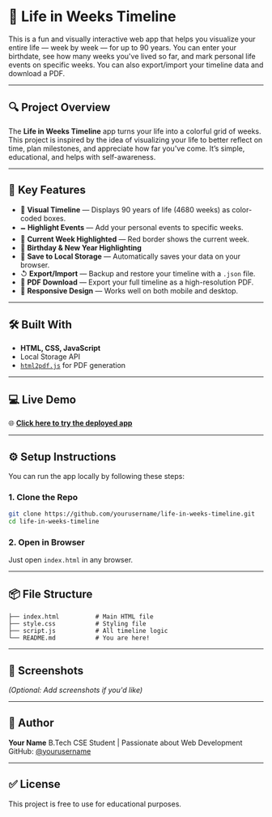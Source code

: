 # 🌟 Life in Weeks Timeline

This is a fun and visually interactive web app that helps you visualize your entire life — week by week — for up to 90 years. You can enter your birthdate, see how many weeks you've lived so far, and mark personal life events on specific weeks. You can also export/import your timeline data and download a PDF.

---

## 🔍 Project Overview

The **Life in Weeks Timeline** app turns your life into a colorful grid of weeks. This project is inspired by the idea of visualizing your life to better reflect on time, plan milestones, and appreciate how far you've come. It’s simple, educational, and helps with self-awareness.

---

## 🚀 Key Features

* 🎂 **Visual Timeline** — Displays 90 years of life (4680 weeks) as color-coded boxes.
* 🗕️ **Highlight Events** — Add your personal events to specific weeks.
* 🔴 **Current Week Highlighted** — Red border shows the current week.
* 🎉 **Birthday & New Year Highlighting**
* 📀 **Save to Local Storage** — Automatically saves your data on your browser.
* ↺ **Export/Import** — Backup and restore your timeline with a `.json` file.
* 🧾 **PDF Download** — Export your full timeline as a high-resolution PDF.
* 📱 **Responsive Design** — Works well on both mobile and desktop.

---

## 🛠️ Built With

* **HTML, CSS, JavaScript**
* Local Storage API
* [`html2pdf.js`](https://github.com/eKoopmans/html2pdf) for PDF generation

---

## 💻 Live Demo

🌐 **[Click here to try the deployed app](https://684da7f1f9b8ab6063b05107--beautiful-kheer-261b4f.netlify.app/)**


---

## ⚙️ Setup Instructions

You can run the app locally by following these steps:

### 1. Clone the Repo

```bash
git clone https://github.com/yourusername/life-in-weeks-timeline.git
cd life-in-weeks-timeline
```

### 2. Open in Browser

Just open `index.html` in any browser.

---

## 📦 File Structure

```
├── index.html          # Main HTML file
├── style.css           # Styling file
├── script.js           # All timeline logic
└── README.md           # You are here!
```

---

## 📸 Screenshots

*(Optional: Add screenshots if you'd like)*

---

## 👤 Author

**Your Name**
B.Tech CSE Student | Passionate about Web Development
GitHub: [@yourusername](https://684da7f1f9b8ab6063b05107--beautiful-kheer-261b4f.netlify.app/)

---

## ✅ License

This project is free to use for educational purposes.
